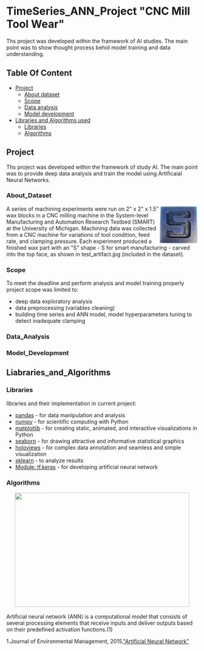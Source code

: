 # TimeSeries_ANN_Project "CNC Mill Tool Wear"

Ths project was developed within the framework of AI studies. The main point was to show thought process behid model training and data understanding.



## Table Of Content
- [Project](#Project)
    - [About dataset](#About_Dataset)
    - [Scope](#Scope)
    - [Data analysis](#Data_Analysis)
    - [Model development](#Model_Development)
- [Libraries and Algorithms used](#Liabraries_and_Algorithms)
    - [Libraries](#Libraries)
    - [Algorithms](#Algorithms)

## Project

Ths project was developed within the framework of study AI. The main point was to provide deep data analysis and train the model using Artificaial Neural Networks.

### About_Dataset


<img align="right" width="100" height="100" src="https://github.com/MarinaPak108/AI_TimeSeries_ANN_Project_CNC/blob/main/test_artifact.jpg">
A series of machining experiments were run on 2" x 2" x 1.5" wax blocks in a CNC milling machine in the System-level Manufacturing and Automation Research Testbed (SMART) at the University of Michigan. Machining data was collected from a CNC machine for variations of tool condition, feed rate, and clamping pressure. Each experiment produced a finished wax part with an "S" shape - S for smart manufacturing - carved into the top face, as shown in test_artifact.jpg (included in the dataset).



### Scope

To meet the deadline and perform analysis and model training properly project scope was limited to:

*   deep data exploratory analysis
*   data preprocessing (variables cleaning)
*   building time series  and ANN model, model hyperparameters tuning to detect inadequate clamping

### Data_Analysis
### Model_Development

## Liabraries_and_Algorithms
### Libraries
libraries and their implementation in current project:

*   [pandas](https://pandas.pydata.org/) - for data manipulation and analysis
*   [numpy](https://numpy.org/) - for scientific computing with Python
*   [matplotlib](https://matplotlib.org/) - for creating static, animated, and interactive visualizations in Python
*   [seaborn](https://seaborn.pydata.org/) - for drawing attractive and informative statistical graphics
*   [holoviews](https://holoviews.org/) - for complex data annotation and seamless and simple visualization
*   [sklearn](https://scikit-learn.org/stable/) - to analyze results
*   [Module: tf.keras](https://www.tensorflow.org/api_docs/python/tf/keras) - for developing artificial neural network

### Algorithms

<p align="center">
  <img width="460" height="300" src="[https://ars.els-cdn.com/content/image/3-s2.0-B0122274105008371-gr1.gif]">
</p>

Artificial neural network (ANN) is a computational model that consists of several processing elements that receive inputs and deliver outputs based on their predefined activation functions.(1)

1.Journal of Environmental Management, 2015.["Artificial Neural Network"]([https://pandas.pydata.org/](https://www.sciencedirect.com/topics/earth-and-planetary-sciences/artificial-neural-network))
